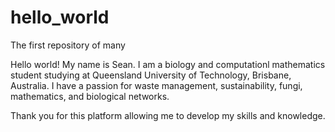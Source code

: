 # hello_world
The first repository of many

Hello world! My name is Sean.
I am a biology and computationl mathematics student studying at Queensland University of Technology, Brisbane, Australia. 
I have a passion for waste management, sustainability, fungi, mathematics, and biological networks.

Thank you for this platform allowing me to develop my skills and knowledge.
